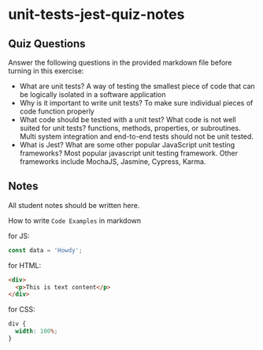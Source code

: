 # unit-tests-jest-quiz-notes

## Quiz Questions

Answer the following questions in the provided markdown file before turning in this exercise:

- What are unit tests?
  A way of testing the smallest piece of code that can be logically isolated in a software application
- Why is it important to write unit tests?
  To make sure individual pieces of code function properly
- What code should be tested with a unit test? What code is not well suited for unit tests?
  functions, methods, properties, or subroutines. Multi system integration and end-to-end tests should not be unit tested.
- What is Jest? What are some other popular JavaScript unit testing frameworks?
  Most popular javascript unit testing framework. Other frameworks include MochaJS, Jasmine, Cypress, Karma.

## Notes

All student notes should be written here.

How to write `Code Examples` in markdown

for JS:

```js
const data = 'Howdy';
```

for HTML:

```html
<div>
  <p>This is text content</p>
</div>
```

for CSS:

```css
div {
  width: 100%;
}
```
